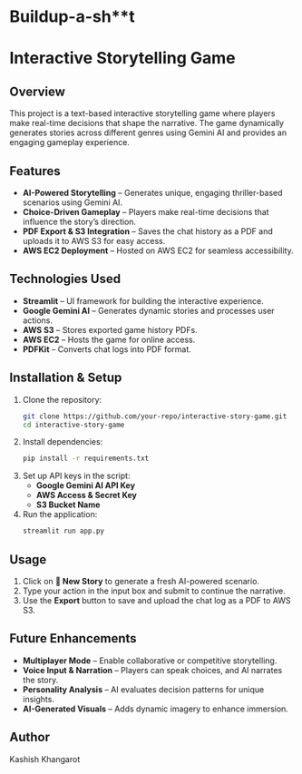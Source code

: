 # Buildup-a-sh**t
# Interactive Storytelling Game

## Overview
This project is a text-based interactive storytelling game where players make real-time decisions that shape the narrative. The game dynamically generates stories across different genres using Gemini AI and provides an engaging gameplay experience.

## Features
- **AI-Powered Storytelling** – Generates unique, engaging thriller-based scenarios using Gemini AI.
- **Choice-Driven Gameplay** – Players make real-time decisions that influence the story’s direction.
- **PDF Export & S3 Integration** – Saves the chat history as a PDF and uploads it to AWS S3 for easy access.
- **AWS EC2 Deployment** – Hosted on AWS EC2 for seamless accessibility.

## Technologies Used
- **Streamlit** – UI framework for building the interactive experience.
- **Google Gemini AI** – Generates dynamic stories and processes user actions.
- **AWS S3** – Stores exported game history PDFs.
- **AWS EC2** – Hosts the game for online access.
- **PDFKit** – Converts chat logs into PDF format.

## Installation & Setup
1. Clone the repository:
   ```sh
   git clone https://github.com/your-repo/interactive-story-game.git
   cd interactive-story-game
   ```
2. Install dependencies:
   ```sh
   pip install -r requirements.txt
   ```
3. Set up API keys in the script:
   - **Google Gemini AI API Key**
   - **AWS Access & Secret Key**
   - **S3 Bucket Name**
4. Run the application:
   ```sh
   streamlit run app.py
   ```

## Usage
1. Click on **🎲 New Story** to generate a fresh AI-powered scenario.
2. Type your action in the input box and submit to continue the narrative.
3. Use the **Export** button to save and upload the chat log as a PDF to AWS S3.

## Future Enhancements
- **Multiplayer Mode** – Enable collaborative or competitive storytelling.
- **Voice Input & Narration** – Players can speak choices, and AI narrates the story.
- **Personality Analysis** – AI evaluates decision patterns for unique insights.
- **AI-Generated Visuals** – Adds dynamic imagery to enhance immersion.

## Author
Kashish Khangarot

